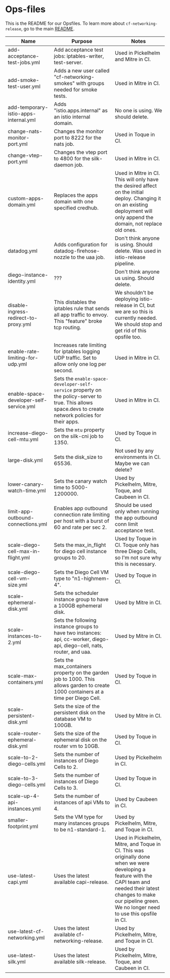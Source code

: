 # Ops-files

This is the README for our Opsfiles. To learn more about `cf-networking-release`, go to the main [README](../../README.md).

| Name | Purpose | Notes |
| --- | --- | --- |
| add-acceptance-test-jobs.yml | Add acceptance test jobs: iptables-writer, test-server. | Used in Pickelhelm and Mitre in CI. |
| add-smoke-test-user.yml | Adds a new user called "cf-networking-smokes" with groups needed for smoke tests. | Used in Mitre in CI. |
| add-temporary-istio-apps-internal.yml | Adds "istio.apps.internal" as an istio internal domain. | No one is using. We should delete. |
| change-nats-monitor-port.yml | Changes the monitor port to 8222 for the nats job. | Used in Toque in CI. |
| change-vtep-port.yml | Changes the vtep port to 4800 for the silk-daemon job. | Used in Mitre in CI. |
| custom-apps-domain.yml | Replaces the apps domain with one specified credhub. | Used in Mitre in CI. This will only have the desired affect on the initial deploy. Changing it on an existing deployment will only append the domain, not replace old ones. |
| datadog.yml | Adds configuration for datadog-firehose-nozzle to the uaa job. | Don't think anyone is using. Should delete. Was used in istio-release pipeline.|
| diego-instance-identity.yml | ??? | Don't think anyone us using. Should delete. |
| disable-ingress-redirect-to-proxy.yml	 | This distables the iptables rule that sends all app traffic to envoy. This "feature" broke tcp routing. | We shouldn't be deploying istio-release in CI, but we are so this is currently needed. We should stop and get rid of this opsfile too. |
| enable-rate-limiting-for-udp.yml | Increases rate limiting for iptables logging UDP traffic. Set to allow only one log per second. | Used in Mitre in CI.|
| enable-space-developer-self-service.yml | Sets the `enable-space-developer-self-service` property on the policy-server to true. This allows space.devs to create network policies for their apps. | Used in Mitre in CI. |
| increase-diego-cell-mtu.yml | Sets the `mtu` property on the silk-cni job to 1350. | Used by Toque in CI. |
| large-disk.yml | Sets the disk_size to 65536. | Not used by any environments in CI. Maybe we can delete? |
| lower-canary-watch-time.yml | Sets the canary watch time to 5000-1200000. | Used by Pickelhelm, Mitre, Toque, and Caubeen in CI. |
| limit-app-outbound-connections.yml | Enables app outbound connection rate limiting per host with a burst of 60 and rate per sec 2. | Should be used only when running the app outbound conn limit acceptance test. |
| scale-diego-cell-max-in-flight.yml | Sets the max_in_flight for diego cell instance groups to 20.  | Used by Toque in CI. Toque only has three Diego Cells, so I'm not sure why this is necessary. |
| scale-diego-cell-vm-size.yml | Sets the Diego Cell VM type to "n1-highmem-4". | Used by Toque in CI. |
| scale-ephemeral-disk.yml | Sets the scheduler instance group to have a 100GB ephemeral disk. | Used by Mitre in CI. |
| scale-instances-to-2.yml | Sets the following instance groups to have two instances: api, cc-worker, diego-api, diego-cell, nats, router, and uaa. | Used by Mitre in CI. |
| scale-max-containers.yml | Sets the max_containers property on the garden job to 1000. This allows garden to create 1000 containers at a time per Diego Cell. | Used by Toque in CI. |
| scale-persistent-disk.yml | Sets the size of the persistent disk on the database VM to 100GB. | Used by Mitre in CI. |
| scale-router-ephemeral-disk.yml | Sets the size of the ephemeral disk on the router vm to 10GB. | Used by Toque in CI. |
| scale-to-2-diego-cells.yml | Sets the number of instances of Diego Cells to 2. | Used by Pickelhelm in CI. |
| scale-to-3-diego-cells.yml | Sets the number of instances of Diego Cells to 3. | Used by Toque in CI. |
| scale-up-4-api-instances.yml | Sets the number of instances of api VMs to 4. | Used by Caubeen in CI. |
| smaller-footprint.yml | Sets the VM type for many instances groups to be n1-standard-1. | Used by Pickelhelm, Mitre, and Toque in CI. |
| use-latest-capi.yml | Uses the latest available capi-release. | Used in Pickelhelm, Mitre, and Toque in CI. This was originally done when we were developing a feature with the CAPI team and needed their latest changes to make our pipeline green. We no longer need to use this opsfile in CI. |
| use-latest-cf-networking.yml | Uses the latest available cf-networking-release. | Used by Pickelhelm, Mitre, and Toque in CI. |
| use-latest-silk.yml | Uses the latest available silk-release. | Used by Pickelhelm, Mitre, Toque, and Caubeen in CI. |

